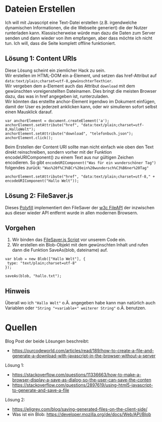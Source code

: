 # Dateien Erstellen
Ich will mit Javascript eine Text-Datei erstellen (z.B. irgendwelche dynamischen Informationen, die die Webseite generiert) die der Nutzer runterladen kann. Klassischerweise würde man dazu die Daten zum Server senden und dann wieder von ihm empfangen, aber dass möchte ich nicht tun. Ich will, dass die Seite komplett offline funktioniert.

## Lösung 1: Content URIs
Diese Lösung scheint ein ziemlicher Hack zu sein.  
Wir erstellen im HTML-DOM ein a-Element, und setzen das href-Attribut auf `data:text/plain;charset=utf-8,gewünschterTexthier`.  
Wir vergeben dem a-Element auch das Attribut `download` mit dem gewünschten voreigenstellten Dateinamen. Dies bringt die meisten Browser dazu, das was in href angegeben ist, runterzuladen.  
Wir könnten das erstellte anchor-Element irgendwo im Dokument einfügen, damit der User es jederzeit anklicken kann, oder wir simulieren sofort selbst einen Mausklick darauf.
```
var anchorElement = document.createElement('a');
anchorElement.setAttribute("href", "data:text/plain;charset=utf-8,HalloWelt");
anchorElement.setAttribute("download", "telefonbuch.json");
anchorElement.click();
```
Beim Erstellen der Content URI sollte man nicht einfach wie oben den Text direkt reinschreiben, sondern vorher mit der Funktion encodeURIComponent() zu einem Text aus nur gültigen Zeichen encodieren. So gibt `encodeURIComponent("Was für ein wunderschöner Tag")` folgendes zurück: `"Was%20f%C3%BCr%20ein%20wundersch%C3%B6ner%20Tag"`

```
anchorElement.setAttribute("href", "data:text/plain;charset=utf-8," + encodeURIComponent("Hallo Welt"));
```

## Lösung 2: FileSaver.js
Dieses [Polyfill](https://en.wikipedia.org/wiki/Polyfill_(programming)) implementiert den FileSaver der [w3c FileAPI](https://www.w3.org/TR/FileAPI/) der inzwischen aus dieser wieder API entfernt wurde in allen modernen Browsern.  

## Vorgehen
1. Wir binden das [FileSaver.js Script](https://github.com/eligrey/FileSaver.js) vor unserem Code ein.
1. Wir erstellen ein Blob-Objekt mit dem gewünschten Inhalt und rufen dann die Funktion SaveAs(blob, dateiname) auf.
```
var blob = new Blob(["Hallo Welt"], {
 type: "text/plain;charset=utf-8"
});

saveAs(blob, "hallo.txt");
```
## Hinweis
Überall wo ich `"Hallo Welt"` o.Ä. angegeben habe kann man natürlich auch Variablen oder `"String "+variable+" weiterer String"` o.Ä. benutzen.

# Quellen
Blog Post der beide Lösungen beschreibt:
- https://ourcodeworld.com/articles/read/189/how-to-create-a-file-and-generate-a-download-with-javascript-in-the-browser-without-a-server

Lösung 1: 
- https://stackoverflow.com/questions/11336663/how-to-make-a-browser-display-a-save-as-dialog-so-the-user-can-save-the-conten
- https://stackoverflow.com/questions/2897619/using-html5-javascript-to-generate-and-save-a-file

Lösung 2:
- https://eligrey.com/blog/saving-generated-files-on-the-client-side/
- Was ist ein Blob: https://developer.mozilla.org/de/docs/Web/API/Blob

